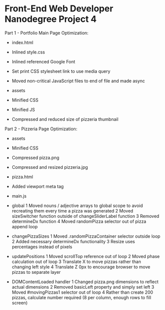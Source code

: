Front-End Web Developer Nanodegree Project 4
============================================
Part 1 - Portfolio Main Page Optimization:

- index.html
 - Inlined style.css
 - Inlined referenced Google Font
 - Set print CSS stylesheet link to use media query
 - Moved non-critical JavaScript files to end of file and made async

- assets
 - Minified CSS
 - Minified JS
 - Compressed and reduced size of pizzeria thumbnail


Part 2 - Pizzeria Page Optimization:

- assets
 - Minified CSS
 - Compressed pizza.png
 - Compressed and resized pizzeria.jpg

- pizza.html
 - Added viewport meta tag

- main.js
 - global
  1 Moved nouns / adjective arrays to global scope to avoid recreating them every time a pizza was generated
  2 Moved sizeSwitcher function outside of changeSliderLabel function
  3 Removed determineDx function
  4 Moved randomPizza selector out of pizza append loop
 - changePizzaSizes
  1 Moved .randomPizzaContainer selector outside loop
  2 Added necessary determineDx functionality
  3 Resize uses percentages instead of pixels
 - updatePositions
  1 Moved scrollTop reference out of loop
  2 Moved phase calculation out of loop
  3 Translate X to move pizzas rather than changing left style
  4 Translate Z 0px to encourage browser to move pizzas to separate layer
 - DOMContentLoaded handler
  1 Changed pizza.png dimensions to reflect actual dimensions
  2 Removed basicLeft property and simply set left
  3 Moved #movingPizzas1 selector out of loop
  4 Rather than create 200 pizzas, calculate number required (8 per column, enough rows to fill screen)
